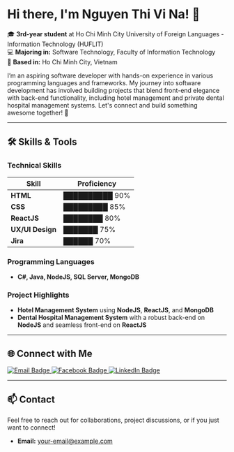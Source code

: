 
# Hi there, I'm Nguyen Thi Vi Na! 👋

🎓 **3rd-year student** at Ho Chi Minh City University of Foreign Languages - Information Technology (HUFLIT)  
💻 **Majoring in:** Software Technology, Faculty of Information Technology  
📍 **Based in:** Ho Chi Minh City, Vietnam  

I’m an aspiring software developer with hands-on experience in various programming languages and frameworks. My journey into software development has involved building projects that blend front-end elegance with back-end functionality, including hotel management and private dental hospital management systems. Let's connect and build something awesome together! 🚀

---

## 🛠 Skills & Tools

### Technical Skills

| Skill             | Proficiency         |
|-------------------|---------------------|
| **HTML**          | ██████████ 90%      |
| **CSS**           | █████████ 85%       |
| **ReactJS**       | ████████ 80%        |
| **UX/UI Design**  | ███████ 75%         |
| **Jira**          | ██████ 70%          |

### Programming Languages
- **C#, Java, NodeJS, SQL Server, MongoDB**

### Project Highlights
- **Hotel Management System** using **NodeJS**, **ReactJS**, and **MongoDB**
- **Dental Hospital Management System** with a robust back-end on **NodeJS** and seamless front-end on **ReactJS**

---

## 🌐 Connect with Me

<a href="mailto:your-email@example.com">
  <img src="https://img.shields.io/badge/Email-D14836?style=for-the-badge&logo=gmail&logoColor=white" alt="Email Badge"/>
</a>
<a href="https://facebook.com/your-facebook-profile">
  <img src="https://img.shields.io/badge/Facebook-1877F2?style=for-the-badge&logo=facebook&logoColor=white" alt="Facebook Badge"/>
</a>
<a href="https://linkedin.com/in/your-linkedin-profile">
  <img src="https://img.shields.io/badge/LinkedIn-0A66C2?style=for-the-badge&logo=linkedin&logoColor=white" alt="LinkedIn Badge"/>
</a>

---



## 📫 Contact

Feel free to reach out for collaborations, project discussions, or if you just want to connect!

- **Email:** [your-email@example.com](mailto:nguyenthivina0511@gmail.com)


